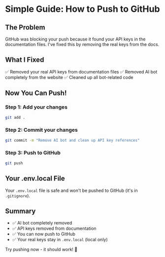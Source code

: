 # Simple Guide: How to Push to GitHub

## The Problem
GitHub was blocking your push because it found your API keys in the documentation files. I've fixed this by removing the real keys from the docs.

## What I Fixed
✅ Removed your real API keys from documentation files
✅ Removed AI bot completely from the website
✅ Cleaned up all bot-related code

## Now You Can Push!

### Step 1: Add your changes
```bash
git add .
```

### Step 2: Commit your changes
```bash
git commit -m "Remove AI bot and clean up API key references"
```

### Step 3: Push to GitHub
```bash
git push
```

## Your .env.local File
Your `.env.local` file is safe and won't be pushed to GitHub (it's in `.gitignore`).

## Summary
- ✅ AI bot completely removed
- ✅ API keys removed from documentation
- ✅ You can now push to GitHub
- ✅ Your real keys stay in `.env.local` (local only)

Try pushing now - it should work! 🚀

